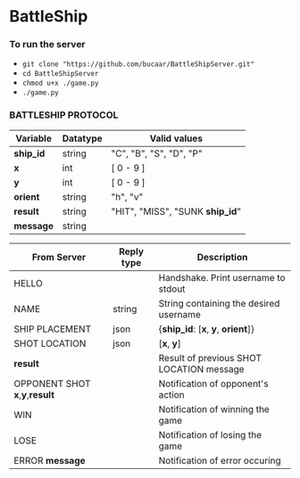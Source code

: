 # BattleShip

### To run the server
 * `git clone "https://github.com/bucaar/BattleShipServer.git"`
 * `cd BattleShipServer`
 * `chmod u+x ./game.py`
 * `./game.py`

### BATTLESHIP PROTOCOL

| Variable | Datatype | Valid values |
| --- | --- | --- |
| **ship_id** | string | "C", "B", "S", "D", "P" |
| **x** | int | [ 0 - 9 ] |
| **y** | int | [ 0 - 9 ] |
| **orient** | string | "h", "v" |
| **result** | string | "HIT", "MISS", "SUNK **ship_id**" |
| **message** | string | |

| From Server | Reply type | Description |
| --- | --- | --- |
| HELLO | | Handshake. Print username to stdout |
| NAME | string | String containing the desired username |
| SHIP PLACEMENT | json | {**ship_id**: [**x**, **y**, **orient**]} |
| SHOT LOCATION | json | [**x**, **y**] |
| **result** | | Result of previous SHOT LOCATION message |
| OPPONENT SHOT **x**,**y**,**result** | | Notification of opponent's action |
| WIN | | Notification of winning the game |
| LOSE | | Notification of losing the game |
| ERROR **message** | | Notification of error occuring |

